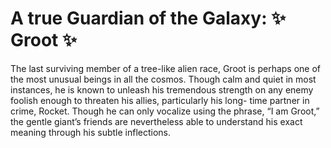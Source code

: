# A true Guardian of the Galaxy: :sparkles: Groot  :sparkles:

The last surviving member of a tree-like alien race, Groot is perhaps one of the most unusual beings in all the cosmos. Though calm and quiet in most instances, he is known to unleash his tremendous strength on any enemy foolish enough to threaten his allies, particularly his long- time partner in crime, Rocket. Though he can only vocalize using the phrase, “I am Groot,” the gentle giant’s friends are nevertheless able to understand his exact meaning through his subtle inflections.


